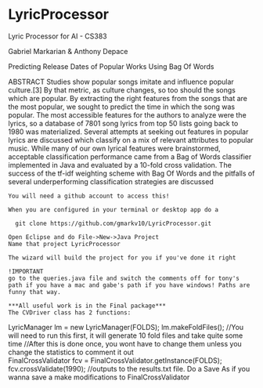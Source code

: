 # LyricProcessor
Lyric Processor for AI - CS383

Gabriel Markarian & Anthony Depace

Predicting Release Dates of Popular Works Using Bag Of Words

ABSTRACT
    Studies show popular songs imitate and influence popular culture.[3] By that metric, as culture changes, so too should the songs which are popular.  By extracting the right features from the songs that are the most popular, we sought to predict the time in which the song was popular. The most accessible features for the authors to analyze were the lyrics, so a database of 7801 song lyrics from top 50 lists going back to 1980 was materialized. Several attempts at seeking out features in popular lyrics are discussed which classify on a mix of relevant attributes to popular music. While many of our own lyrical features were brainstormed, acceptable classification performance came from a Bag of Words classifier implemented in Java and evaluated by a 10-fold cross validation. The success of the tf-idf weighting scheme with Bag Of Words and the pitfalls of several underperforming classification strategies are discussed
    
    You will need a github account to access this!
    
    When you are configured in your terminal or desktop app do a 
    
      git clone https://github.com/gmarkv10/LyricProcessor.git
      
    Open Eclipse and do File->New->Java Project
    Name that project LyricProcessor
    
    The wizard will build the project for you if you've done it right
    
    !IMPORTANT
    go to the queries.java file and switch the comments off for tony's path if you have a mac and gabe's path if you have windows! Paths are funny that way.
    
    ***All useful work is in the Final package***
    The CVDriver class has 2 functions:
  
LyricManager lm = new LyricManager(FOLDS);
lm.makeFoldFiles();
  //You will need to run this first, it will generate 10 fold files and take quite some time
	//After this is done once, you wont have to change them unless you change the statistics to comment it out	
FinalCrossValidator fcv = FinalCrossValidator.getInstance(FOLDS);
fcv.crossValidate(1990);
  //outputs to the results.txt file. Do a Save As if you wanna save a make modifications to FinalCrossValidator
      
